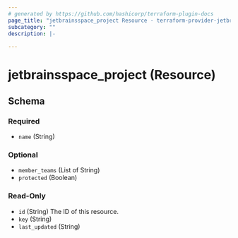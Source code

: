 ```yaml
---
# generated by https://github.com/hashicorp/terraform-plugin-docs
page_title: "jetbrainsspace_project Resource - terraform-provider-jetbrains-space"
subcategory: ""
description: |-
  
---
```


# jetbrainsspace_project (Resource)





<!-- schema generated by tfplugindocs -->
## Schema

### Required

- `name` (String)

### Optional

- `member_teams` (List of String)
- `protected` (Boolean)

### Read-Only

- `id` (String) The ID of this resource.
- `key` (String)
- `last_updated` (String)
